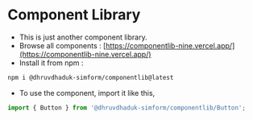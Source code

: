 # Component Library

- This is just another component library.
- Browse all components : [https://componentlib-nine.vercel.app/](https://componentlib-nine.vercel.app/)
- Install it from npm :

```bash
npm i @dhruvdhaduk-simform/componentlib@latest
```

- To use the component, import it like this,

```typescript
import { Button } from '@dhruvdhaduk-simform/componentlib/Button';
```
